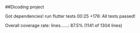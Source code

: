 ##Dicoding project


Got dependencies!
run flutter tests
00:25 +176: All tests passed!

Overall coverage rate:
  lines......: 87.5% (1141 of 1304 lines)